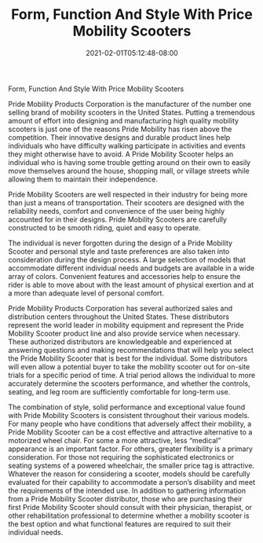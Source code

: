 ﻿---
title: "Form, Function And Style With Price Mobility Scooters"
date: 2021-02-01T05:12:48-08:00
description: "mobility scooters Tips for Web Success"
featured_image: "/images/mobility scooters.jpg"
tags: ["mobility scooters"]
---

Form, Function And Style With Price Mobility Scooters

Pride Mobility Products Corporation is the manufacturer of the number one selling brand of mobility scooters in the United States. Putting a tremendous amount of effort into designing and manufacturing high quality mobility scooters is just one of the reasons Pride Mobility has risen above the competition. Their innovative designs and durable product lines help individuals who have difficulty walking participate in activities and events they might otherwise have to avoid. A Pride Mobility Scooter helps an individual who is having some trouble getting around on their own to easily move themselves around the house, shopping mall, or village streets while allowing them to maintain their independence. 

Pride Mobility Scooters are well respected in their industry for being more than just a means of transportation. Their scooters are designed with the reliability needs, comfort and convenience of the user being highly accounted for in their designs. Pride Mobility Scooters are carefully constructed to be smooth riding, quiet and easy to operate. 

The individual is never forgotten during the design of a Pride Mobility Scooter and personal style and taste preferences are also taken into consideration during the design process. A large selection of models that accommodate different individual needs and budgets are available in a wide array of colors.  Convenient features and accessories help to ensure the rider is able to move about with the least amount of physical exertion and at a more than adequate level of personal comfort.

Pride Mobility Products Corporation has several authorized sales and distribution centers throughout the United States. These distributors represent the world leader in mobility equipment and represent the Pride Mobility Scooter product line and also provide service when necessary. These authorized distributors are knowledgeable and experienced at answering questions and making recommendations that will help you select the Pride Mobility Scooter that is best for the individual. Some distributors will even allow a potential buyer to take the mobility scooter out for on-site trials for a specific period of time.  A trial period allows the individual to more accurately determine the scooters performance, and whether the controls, seating, and leg room are sufficiently comfortable for long-term use.

The combination of style, solid performance and exceptional value found with Pride Mobility Scooters is consistent throughout their various models. For many people who have conditions that adversely affect their mobility, a Pride Mobility Scooter can be a cost effective and attractive alternative to a motorized wheel chair.  For some a more attractive, less “medical” appearance is an important factor.  For others, greater flexibility is a primary consideration.  For those not requiring the sophisticated electronics or seating systems of a powered wheelchair, the smaller price tag is attractive.  Whatever the reason for considering a scooter, models should be carefully evaluated for their capability to accommodate a person’s disability and meet the requirements of the intended use.  In addition to gathering information from a Pride Mobility Scooter distributor, those who are purchasing their first Pride Mobility Scooter should consult with their physician, therapist, or other rehabilitation professional to determine whether a mobility scooter is the best option and what functional features are required to suit their individual needs. 

 


